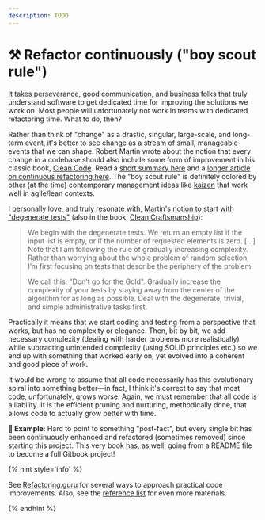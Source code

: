 ```yaml
---
description: TODO
---
```


# ⚒ Refactor continuously ("boy scout rule")

It takes perseverance, good communication, and business folks that truly understand software to get dedicated time for improving the solutions we work on. Most people will unfortunately not work in teams with dedicated refactoring time. What to do, then?

Rather than think of "change" as a drastic, singular, large-scale, and long-term event, it's better to see change as a stream of small, manageable events that we can shape. Robert Martin wrote about the notion that every change in a codebase should also include some form of improvement in his classic book, [Clean Code](https://www.amazon.com/Clean-Code-Handbook-Software-Craftsmanship/dp/0132350882/). Read a [short summary here](https://matheus.ro/2017/12/11/clean-code-boy-scout-rule/) and a [longer article on continuous refactoring here](https://www.codit.eu/blog/continuous-refactoring/). The "boy scout rule" is definitely colored by other (at the time) contemporary management ideas like [kaizen](https://en.wikipedia.org/wiki/Kaizen) that work well in agile/lean contexts.

I personally love, and truly resonate with, [Martin's notion to start with "degenerate tests"](https://blog.cleancoder.com/uncle-bob/2019/06/08/TestsAndTypes.html) (also in the book, [Clean Craftsmanship](https://www.amazon.com/Clean-Craftsmanship-Disciplines-Standards-Ethics/dp/013691571X)):

> We begin with the degenerate tests. We return an empty list if the input list is empty, or if the number of requested elements is zero. [...] Note that I am following the rule of gradually increasing complexity. Rather than worrying about the whole problem of random selection, I’m first focusing on tests that describe the periphery of the problem.
>
> We call this: "Don’t go for the Gold". Gradually increase the complexity of your tests by staying away from the center of the algorithm for as long as possible. Deal with the degenerate, trivial, and simple administrative tasks first.

Practically it means that we start coding and testing from a perspective that works, but has no complexity or elegance. Then, bit by bit, we add necessary complexity (dealing with harder problems more realistically) while subtracting unintended complexity (using SOLID principles etc.) so we end up with something that worked early on, yet evolved into a coherent and good piece of work.

It would be wrong to assume that all code necessarily has this evolutionary spiral into something better—in fact, I think it's correct to say that most code, unfortunately, grows worse. Again, we must remember that all code is a liability. It is the efficient pruning and nurturing, methodically done, that allows code to actually grow better with time.

**🎯 Example**: Hard to point to something "post-fact", but every single bit has been continuously enhanced and refactored (sometimes removed) since starting this project. This very book has, as well, going from a README file to become a full Gitbook project!

{% hint style='info' %}

See [Refactoring.guru](https://refactoring.guru) for several ways to approach practical code improvements. Also, see the [reference list](tips-and-references.md) for even more materials.

{% endhint %}
